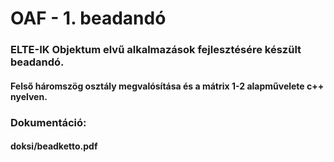 <html>
<h1>OAF - 1. beadandó</h1>
<h3>
	ELTE-IK Objektum elvű alkalmazások fejlesztésére készült beadandó.
</h3>
<h4>Felső háromszög osztály megvalósítása és a mátrix 1-2 alapművelete c++ nyelven.</h4>
<h3>Dokumentáció:</h3>
<h4>doksi/beadketto.pdf</h4>

</html>
